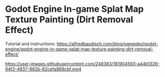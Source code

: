 # Godot Engine In-game Splat Map Texture Painting (Dirt Removal Effect)

Tutorial and instructions: https://alfredbaudisch.com/blog/gamedev/godot-engine/godot-engine-in-game-splat-map-texture-painting-dirt-removal-effect/

https://user-images.githubusercontent.com/248383/181904593-a44b1326-94f2-4937-882b-82cefa869cbf.mp4

